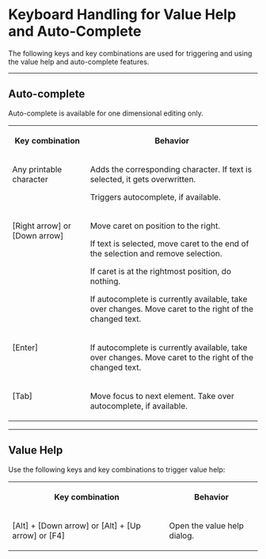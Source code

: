 <!-- loio182879fc8cd84672a11826f63450f258 -->

# Keyboard Handling for Value Help and Auto-Complete

The following keys and key combinations are used for triggering and using the value help and auto-complete features.

***

## Auto-complete

Auto-complete is available for one dimensional editing only.


<table>
<tr>
<th valign="top">

Key combination

</th>
<th valign="top">

Behavior

</th>
</tr>
<tr>
<td valign="top">

Any printable character

</td>
<td valign="top">

Adds the corresponding character. If text is selected, it gets overwritten.

Triggers autocomplete, if available.

</td>
</tr>
<tr>
<td valign="top">

[Right arrow\] or [Down arrow\]

</td>
<td valign="top">

Move caret on position to the right.

If text is selected, move caret to the end of the selection and remove selection.

If caret is at the rightmost position, do nothing.

If autocomplete is currently available, take over changes. Move caret to the right of the changed text.

</td>
</tr>
<tr>
<td valign="top">

[Enter\]

</td>
<td valign="top">

If autocomplete is currently available, take over changes. Move caret to the right of the changed text.

</td>
</tr>
<tr>
<td valign="top">

[Tab\]

</td>
<td valign="top">

Move focus to next element. Take over autocomplete, if available.

</td>
</tr>
</table>

***

## Value Help

Use the following keys and key combinations to trigger value help:


<table>
<tr>
<th valign="top">

Key combination

</th>
<th valign="top">

Behavior

</th>
</tr>
<tr>
<td valign="top">

[Alt\] + [Down arrow\]  or [Alt\] + [Up arrow\]  or [F4\] 

</td>
<td valign="top">

Open the value help dialog.

</td>
</tr>
</table>

